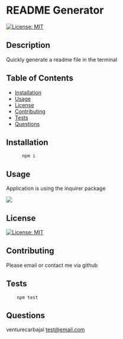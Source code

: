 # README Generator

[![License: MIT](https://img.shields.io/badge/License-MIT-blue.svg)](https://opensource.org/licenses/MIT)

## Description

Quickly generate a readme file in the terminal

## Table of Contents

- [Installation](#installation)
- [Usage](#usage)
- [License](#license)
- [Contributing](#contributing)
- [Tests](#tests)
- [Questions](#questions)

## Installation

          npm i

## Usage

Application is using the inquirer package

![](demo_readme.gif)

## License

[![License: MIT](https://img.shields.io/badge/License-MIT-blue.svg)](https://opensource.org/licenses/MIT)

## Contributing

Please email or contact me via github

## Tests

        npm test

## Questions

venturecarbajal
test@email.com
